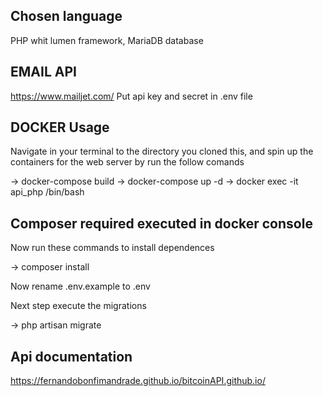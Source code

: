 ## Chosen language
PHP whit lumen framework, MariaDB database

## EMAIL API 
https://www.mailjet.com/
Put api key and secret in .env file


## DOCKER Usage

Navigate in your terminal to the directory you cloned this, and spin up the containers for the web server by run the follow comands

-> docker-compose build
-> docker-compose up -d
-> docker exec -it api_php /bin/bash


## Composer required executed in docker console

Now run these commands to install dependences

-> composer install

Now rename .env.example to .env

Next step execute the migrations 

-> php artisan migrate


## Api documentation

https://fernandobonfimandrade.github.io/bitcoinAPI.github.io/
